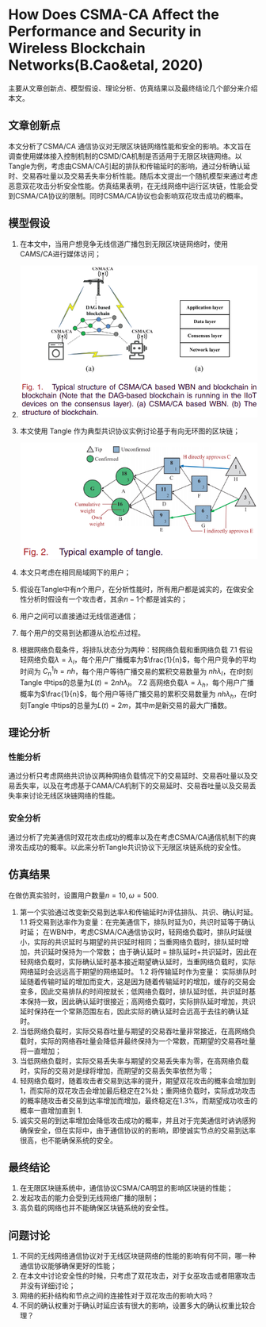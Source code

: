 # How Does CSMA-CA Affect the Performance and Security in Wireless Blockchain Networks(B.Cao&etal, 2020)

主要从文章创新点、模型假设、理论分析、仿真结果以及最终结论几个部分来介绍本文。

## 文章创新点

本文分析了CSMA/CA 通信协议对无限区块链网络性能和安全的影响。本文旨在调查使用媒体接入控制机制的CSMD/CA机制是否适用于无限区块链网络。以Tangle为例，考虑由CSMA/CA引起的排队和传输延时的影响，通过分析确认延时、交易吞吐量以及交易丢失率分析性能。随后本文提出一个随机模型来通过考虑恶意双花攻击分析安全性能。仿真结果表明，在无线网络中运行区块链，性能会受到CSMA/CA协议的限制。同时CSMA/CA协议也会影响双花攻击成功的概率。

## 模型假设

1. 在本文中，当用户想竞争无线信道广播包到无限区块链网络时，使用CAMS/CA进行媒体访问；
2. 
   ![](2021-09-23-11-00-42.png)

3. 本文使用 Tangle 作为典型共识协议实例讨论基于有向无环图的区块链；
   
   ![](2021-09-23-11-03-04.png)
   
4. 本文只考虑在相同局域网下的用户；
5. 假设在Tangle中有$n$个用户，在分析性能时，所有用户都是诚实的，在做安全性分析时假设有一个攻击者，其余$n-1$个都是诚实的；
6. 用户之间可以直接通过无线信道通信；
7. 每个用户的交易到达都遵从泊松点过程。
8. 根据网络负载条件，将排队状态分为两种：轻网络负载和重网络负载
   7.1 假设轻网络负载$\lambda = \lambda_l$，每个用户广播概率为$\frac{1}{n}$，每个用户竞争的平均时间为 $C_n^1h = nh$，每个用户等待广播交易的累积交易数量为 $nh\lambda_l$，在$t$时刻Tangle 中tips的总量为$L(t) = 2nh\lambda_l$。
   7.2 高网络负载$\lambda = \lambda_h$，每个用户广播概率为$\frac{1}{n}$，每个用户等待广播交易的累积交易数量为 $nh\lambda_h$，在$t$时刻Tangle 中tips的总量为$L(t) = 2m$，其中$m$是新交易的最大广播数。


## 理论分析

### 性能分析

通过分析只考虑网络共识协议两种网络负载情况下的交易延时、交易吞吐量以及交易丢失率，以及在考虑基于CAMA/CA机制下的交易延时、交易吞吐量以及交易丢失率来讨论无线区块链网络的性能。

### 安全分析

通过分析了完美通信时双花攻击成功的概率以及在考虑CSMA/CA通信机制下的爽滑攻击成功的概率。以此来分析Tangle共识协议下无限区块链系统的安全性。

## 仿真结果

在做仿真实验时，设置用户数量$n=10, \omega = 500$.

1. 第一个实验通过改变新交易到达率$\lambda$和传输延时$h$评估排队、共识、确认时延。
   1.1 将交易到达率作为变量：在完美通信下，排队时延为0，共识时延等于确认时延； 在WBN中，考虑CSMA/CA通信协议时，轻网络负载时，排队时延很小，实际的共识延时与期望的共识延时相同；当重网络负载时，排队延时增加，共识延时保持为一个常数； 由于确认延时 = 排队延时+共识延时，因此在轻网络负载时，实际确认延时基本接近期望确认延时，当重网络负载时，实际网络延时会远远高于期望的网络延时。
   1.2 将传输延时作为变量： 实际排队时延随着传输时延的增加而变大，这是因为随着传输延时的增加，缓存的交易会变多，因此交易排队的时间按就长；低网络负载时，排队延时低，共识延时基本保持一致，因此确认延时很接近；高网络负载时，实际排队延时增加，共识延时保持在一个常熟范围左右，因此实际的确认延时会远高于去往的确认延时。
2. 当低网络负载时，实际交易吞吐量与期望的交易吞吐量非常接近，在高网络负载时，实际的网络吞吐量会降低并最终保持为一个常数，而期望的交易吞吐量将一直增加；
3. 当低网络负载时，实际交易丢失率与期望的交易丢失率为零，在高网络负载时，实际的交易对是绿将增加，而期望的交易丢失率依然为零；
4. 轻网络负载时，随着攻击者交易到达率的提升，期望双花攻击的概率会增加到1，而实际的双花攻击会增加最后稳定在2%处；重网络负载时，实际成功攻击的概率随攻击者交易到达率增加而增加，最终稳定在1.3%，而期望成功攻击的概率一直增加直到 1.
5. 诚实交易的到达率增加会降低攻击成功的概率，并且对于完美通信时讷讷感狗确保安全，但在实际中，由于通信协议的的影响，即使诚实节点的交易到达率很高，也不能确保系统的安全。

## 最终结论
1. 在无限区块链系统中，通信协议CSMA/CA明显的影响区块链的性能；
2. 发起攻击的能力会受到无线网络广播的限制；
3. 高负载的网络也并不能确保区块链系统的安全性。

## 问题讨论

1. 不同的无线网络通信协议对于无线区块链网络的性能的影响有何不同，哪一种通信协议能够确保更好的性能；
2. 在本文中讨论安全性的时候，只考虑了双花攻击，对于女巫攻击或者阻塞攻击并没有详细讨论；
3. 网络的拓扑结构和节点之间的连接性对于双花攻击的影响大吗？
4. 不同的确认权重对于确认时延应该有很大的影响，设置多大的确认权重比较合理？